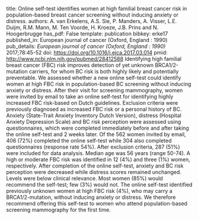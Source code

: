 title: Online self-test identifies women at high familial breast cancer risk in population-based breast cancer screening without inducing anxiety or distress.
authors: A. van Erkelens, A.S. Sie, P. Manders, A. Visser, L.E. Duijm, R.M. Mann, M. Ten Voorde, H. Kroeze, J.B. Prins and N. Hoogerbrugge
has_pdf: False
template: publication
bibkey: erke17
published_in: European journal of cancer (Oxford, England : 1990)
pub_details: <i>European journal of cancer (Oxford, England : 1990)</i> 2017;78:45-52
doi: https://doi.org/10.1016/j.ejca.2017.03.014
pmid: http://www.ncbi.nlm.nih.gov/pubmed/28412588
Identifying high familial breast cancer (FBC) risk improves detection of yet unknown BRCA1/2-mutation carriers, for whom BC risk is both highly likely and potentially preventable. We assessed whether a new online self-test could identify women at high FBC risk in population-based BC screening without inducing anxiety or distress. After their visit for screening mammography, women were invited by email to take an online self-test for identifying highly increased FBC risk-based on Dutch guidelines. Exclusion criteria were previously diagnosed as increased FBC risk or a personal history of BC. Anxiety (State-Trait Anxiety Inventory Dutch Version), distress (Hospital Anxiety Depression Scale) and BC risk perception were assessed using questionnaires, which were completed immediately before and after taking the online self-test and 2 weeks later. Of the 562 women invited by email, 406 (72%) completed the online self-test while 304 also completed questionnaires (response rate 54%). After exclusion criteria, 287 (51%) were included for data analysis. Median age was 56 years (range 50-74). A high or moderate FBC risk was identified in 12 (4%) and three (1%) women, respectively. After completion of the online self-test, anxiety and BC risk perception were decreased while distress scores remained unchanged. Levels were below clinical relevance. Most women (85%) would recommend the self-test; few (3%) would not. The online self-test identified previously unknown women at high FBC risk (4%), who may carry a BRCA1/2-mutation, without inducing anxiety or distress. We therefore recommend offering this self-test to women who attend population-based screening mammography for the first time.

